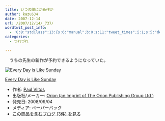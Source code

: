 ```yaml
---
title: いつの間にか新作が
author: kazu634
date: 2007-12-14
url: /2007/12/14/_737/
wordtwit_post_info:
  - 'O:8:"stdClass":13:{s:6:"manual";b:0;s:11:"tweet_times";i:1;s:5:"delay";i:0;s:7:"enabled";i:1;s:10:"separation";s:2:"60";s:7:"version";s:3:"3.7";s:14:"tweet_template";b:0;s:6:"status";i:2;s:6:"result";a:0:{}s:13:"tweet_counter";i:2;s:13:"tweet_log_ids";a:1:{i:0;i:3461;}s:9:"hash_tags";a:0:{}s:8:"accounts";a:1:{i:0;s:7:"kazu634";}}'
categories:
  - つれづれ

---
```

<div class="section">
<p>
    　うちの先生の新作が予約できるようになっていた。
</p>
  
<div class="hatena-asin-detail">
<a href="http://www.amazon.co.jp/dp/0752890638/?tag=hatena_st1-22&ascsubtag=d-7ibv" onclick="__gaTracker('send', 'event', 'outbound-article', 'http://www.amazon.co.jp/dp/0752890638/?tag=hatena_st1-22&ascsubtag=d-7ibv', '');"><img src="https://images-na.ssl-images-amazon.com/images/I/51PPD-2Aa7L._SL160_.jpg" class="hatena-asin-detail-image" alt="Every Day is Like Sunday" title="Every Day is Like Sunday" /></a></p> 
    
<div class="hatena-asin-detail-info">
<p class="hatena-asin-detail-title">
<a href="http://www.amazon.co.jp/dp/0752890638/?tag=hatena_st1-22&ascsubtag=d-7ibv" onclick="__gaTracker('send', 'event', 'outbound-article', 'http://www.amazon.co.jp/dp/0752890638/?tag=hatena_st1-22&ascsubtag=d-7ibv', 'Every Day is Like Sunday');">Every Day is Like Sunday</a>
</p>
      
<ul>
<li>
<span class="hatena-asin-detail-label">作者:</span> <a href="http://d.hatena.ne.jp/keyword/Paul%20Vlitos" onclick="__gaTracker('send', 'event', 'outbound-article', 'http://d.hatena.ne.jp/keyword/Paul%20Vlitos', 'Paul Vlitos');" class="keyword">Paul Vlitos</a>
</li>
<li>
<span class="hatena-asin-detail-label">出版社/メーカー:</span> <a href="http://d.hatena.ne.jp/keyword/Orion%20%28an%20Imprint%20of%20The%20Orion%20Publishing%20Group%20Ltd%20%29" onclick="__gaTracker('send', 'event', 'outbound-article', 'http://d.hatena.ne.jp/keyword/Orion%20%28an%20Imprint%20of%20The%20Orion%20Publishing%20Group%20Ltd%20%29', 'Orion (an Imprint of The Orion Publishing Group Ltd )');" class="keyword">Orion (an Imprint of The Orion Publishing Group Ltd )</a>
</li>
<li>
<span class="hatena-asin-detail-label">発売日:</span> 2008/09/04
</li>
<li>
<span class="hatena-asin-detail-label">メディア:</span> ペーパーバック
</li>
<li>
<a href="http://d.hatena.ne.jp/asin/0752890638" onclick="__gaTracker('send', 'event', 'outbound-article', 'http://d.hatena.ne.jp/asin/0752890638', 'この商品を含むブログ (3件) を見る');" target="_blank">この商品を含むブログ (3件) を見る</a>
</li>
</ul>
</div>
    
<div class="hatena-asin-detail-foot">
</div>
</div>
</div>
